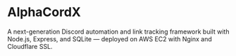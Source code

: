 # AlphaCordX
A next-generation Discord automation and link tracking framework built with Node.js, Express, and SQLite — deployed on AWS EC2 with Nginx and Cloudflare SSL.
